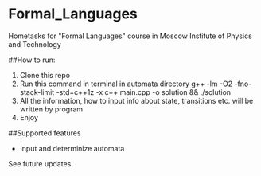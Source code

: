 # Formal_Languages
Hometasks for "Formal Languages" course in Moscow Institute of Physics and Technology


##How to run:
1. Clone this repo
2. Run this command in terminal in automata directory
g++ -lm -O2 -fno-stack-limit -std=c++1z -x c++ main.cpp -o solution && ./solution
3. All the information, how to input info about state, transitions etc. will be written by program
4. Enjoy


##Supported features
 * Input and determinize automata

See future updates
